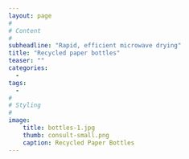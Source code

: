 ```yaml
---
layout: page
#
# Content
#
subheadline: "Rapid, efficient microwave drying"
title: "Recycled paper bottles"
teaser: ""
categories:
  -
tags:
  -
#
# Styling
#
image:
    title: bottles-1.jpg
    thumb: consult-small.png
    caption: Recycled Paper Bottles
---
```





 [1]: #
 [2]: #
 [3]: #
 [4]: #
 [5]: #
 [6]: #
 [7]: #
 [8]: #
 [9]: #
 [10]: #

